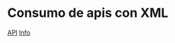 # Consumo de apis con XML


[API](https://rickandmortyapi.com/documentation)
[Info](https://javascript.info/xmlhttprequest)